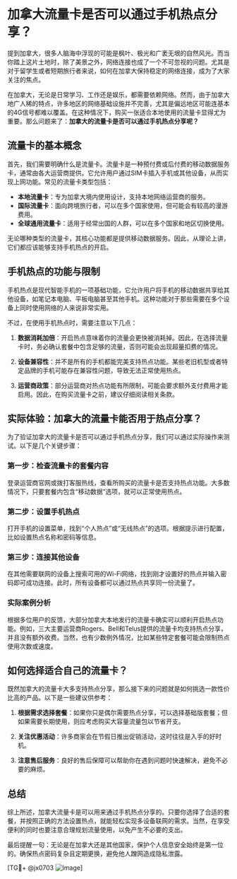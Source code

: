 # 加拿大流量卡是否可以通过手机热点分享？

提到加拿大，很多人脑海中浮现的可能是枫叶、极光和广袤无垠的自然风光。而当你踏上这片土地时，除了美景之外，网络连接也成了一个不可忽视的问题。尤其是对于留学生或者短期旅行者来说，如何在加拿大保持稳定的网络连接，成为了大家关注的焦点。

在加拿大，无论是日常学习、工作还是娱乐，都需要依赖网络。然而，由于加拿大地广人稀的特点，许多地区的网络基础设施并不完善，尤其是偏远地区可能连基本的4G信号都难以覆盖。在这种情况下，购买一张适合本地使用的流量卡显得尤为重要。那么问题来了：**加拿大的流量卡是否可以通过手机热点分享呢？**

## 流量卡的基本概念

首先，我们需要明确什么是流量卡。流量卡是一种预付费或后付费的移动数据服务卡，通常由各大运营商提供。它允许用户通过SIM卡插入手机或其他设备，从而实现上网功能。常见的流量卡类型包括：

- **本地流量卡**：专为加拿大境内使用设计，支持本地网络运营商的服务。
- **国际流量卡**：面向跨境旅行者，可以在多个国家使用，但可能会有较高的漫游费用。
- **全球通用流量卡**：适用于经常出国的人群，可以在多个国家和地区切换使用。

无论哪种类型的流量卡，其核心功能都是提供移动数据服务。因此，从理论上讲，它们都应该能够支持手机热点的开启。

## 手机热点的功能与限制

手机热点是现代智能手机的一项基础功能，它允许用户将手机的移动数据共享给其他设备，如笔记本电脑、平板电脑甚至其他手机。这种功能对于那些需要在多个设备上同时使用网络的人来说非常实用。

不过，在使用手机热点时，需要注意以下几点：

1. **数据消耗加倍**：开启热点意味着你的流量会更快被消耗掉。因此，在选择流量卡时，务必确认套餐中包含足够的流量，否则可能会出现超量扣费的情况。
   
2. **设备兼容性**：并不是所有的手机都能完美支持热点功能。某些老旧机型或者特定品牌的手机可能存在兼容性问题，导致无法正常使用热点。

3. **运营商政策**：部分运营商对热点功能有所限制，可能会要求额外支付费用才能启用。因此，在购买流量卡之前，建议仔细阅读相关条款。

## 实际体验：加拿大的流量卡能否用于热点分享？

为了验证加拿大的流量卡是否可以通过手机热点分享，我们可以通过实际操作来测试。以下是几个关键步骤：

### 第一步：检查流量卡的套餐内容
登录运营商官网或拨打客服热线，查看所购买的流量卡是否支持热点功能。大多数情况下，只要套餐内包含“移动数据”选项，就可以正常使用热点。

### 第二步：设置手机热点
打开手机的设置菜单，找到“个人热点”或“无线热点”的选项。根据提示进行配置，比如设置热点名称和密码等信息。

### 第三步：连接其他设备
在其他需要联网的设备上搜索可用的Wi-Fi网络，找到刚才设置好的热点并输入密码即可成功连接。此时，所有设备都可以通过热点共享同一份流量了。

### 实际案例分析
根据多位用户的反馈，大部分加拿大本地发行的流量卡确实可以顺利开启热点功能。例如，三大主要运营商Rogers、Bell和Telus提供的流量卡均支持热点分享，并且没有额外收费。当然，也有少数例外情况，比如某些特定套餐可能会限制热点使用次数或速度。

## 如何选择适合自己的流量卡？

既然加拿大的流量卡大多支持热点分享，那么接下来的问题就是如何挑选一款性价比高的产品。以下是一些建议供参考：

1. **根据需求选择套餐**：如果你只是偶尔需要热点分享，可以选择基础版套餐；但如果需要长期使用，则应考虑购买大容量流量包以节省开支。

2. **关注优惠活动**：许多商家会在节假日推出促销活动，这时往往是入手的好时机。

3. **注意售后服务**：良好的售后保障可以帮助你在遇到问题时快速解决，避免不必要的麻烦。

## 总结

综上所述，加拿大流量卡是可以用来通过手机热点分享的。只要你选择了合适的套餐，并按照正确的方法设置热点，就能轻松实现多设备联网的需求。当然，在享受便利的同时也要注意合理规划流量使用，以免产生不必要的支出。

最后提醒一句：无论是在加拿大还是其他国家，保护个人信息安全始终是第一位的。确保热点密码复杂且定期更换，避免他人蹭网造成隐私泄露。

[TG💪+ @jx0703 ![Image](https://github.com/user-attachments/assets/dbca1d08-cadb-493c-b0ec-ad6f7a83f270)]